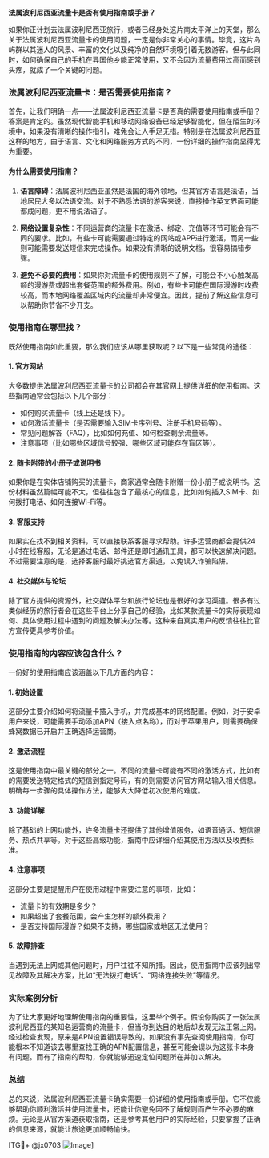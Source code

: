 **法属波利尼西亚流量卡是否有使用指南或手册？**

如果你正计划去法属波利尼西亚旅行，或者已经身处这片南太平洋上的天堂，那么关于法属波利尼西亚流量卡的使用问题，一定是你非常关心的事情。毕竟，这片岛屿群以其迷人的风景、丰富的文化以及纯净的自然环境吸引着无数游客。但与此同时，如何确保自己的手机在异国他乡能正常使用，又不会因为流量费用过高而感到头疼，就成了一个关键的问题。

### 法属波利尼西亚流量卡：是否需要使用指南？

首先，让我们明确一点——法属波利尼西亚流量卡是否真的需要使用指南或手册？答案是肯定的。虽然现代智能手机和移动网络设备已经足够智能化，但在陌生的环境中，如果没有清晰的操作指引，难免会让人手足无措。特别是在法属波利尼西亚这样的地方，由于语言、文化和网络服务方式的不同，一份详细的操作指南显得尤为重要。

#### 为什么需要使用指南？
1. **语言障碍**：法属波利尼西亚虽然是法国的海外领地，但其官方语言是法语，当地居民大多以法语交流。对于不熟悉法语的游客来说，直接操作英文界面可能都成问题，更不用说法语了。
   
2. **网络设置复杂性**：不同运营商的流量卡在激活、绑定、充值等环节可能会有不同的要求。比如，有些卡可能需要通过特定的网站或APP进行激活，而另一些则可能需要发送短信来完成操作。如果没有清晰的说明文档，很容易搞错步骤。

3. **避免不必要的费用**：如果你对流量卡的使用规则不了解，可能会不小心触发高额的漫游费或超出套餐范围的额外费用。例如，有些卡可能在国际漫游时收费较高，而本地网络覆盖区域内的流量却非常便宜。因此，提前了解这些信息可以帮助你节省不少开支。

### 使用指南在哪里找？

既然使用指南如此重要，那么我们应该从哪里获取呢？以下是一些常见的途径：

#### 1. 官方网站
大多数提供法属波利尼西亚流量卡的公司都会在其官网上提供详细的使用指南。这些指南通常会包括以下几个部分：
- 如何购买流量卡（线上还是线下）。
- 如何激活流量卡（是否需要输入SIM卡序列号、注册手机号码等）。
- 常见问题解答（FAQ），比如如何充值、如何检查剩余流量等。
- 注意事项（比如哪些区域信号较强、哪些区域可能存在盲区等）。

#### 2. 随卡附带的小册子或说明书
如果你是在实体店铺购买的流量卡，商家通常会随卡附赠一份小册子或说明书。这份材料虽然篇幅可能不大，但往往包含了最核心的信息，比如如何插入SIM卡、如何拨打电话、如何连接Wi-Fi等。

#### 3. 客服支持
如果实在找不到相关资料，可以直接联系客服寻求帮助。许多运营商都会提供24小时在线客服，无论是通过电话、邮件还是即时通讯工具，都可以快速解决问题。不过需要注意的是，选择客服时最好挑选官方渠道，以免误入诈骗陷阱。

#### 4. 社交媒体与论坛
除了官方提供的资源外，社交媒体平台和旅行论坛也是很好的学习渠道。很多有过类似经历的旅行者会在这些平台上分享自己的经验，比如某款流量卡的实际表现如何、具体使用过程中遇到的问题及解决办法等。这种来自真实用户的反馈往往比官方宣传更具参考价值。

### 使用指南的内容应该包含什么？

一份好的使用指南应该涵盖以下几方面的内容：

#### 1. 初始设置
这部分主要介绍如何将流量卡插入手机，并完成基本的网络配置。例如，对于安卓用户来说，可能需要手动添加APN（接入点名称），而对于苹果用户，则需要确保蜂窝数据已开启并正确选择运营商。

#### 2. 激活流程
这是使用指南中最关键的部分之一。不同的流量卡可能有不同的激活方式，比如有的需要发送特定格式的短信到指定号码，有的则需要访问官方网站输入相关信息。明确每一步骤的具体操作方法，能够大大降低初次使用的难度。

#### 3. 功能详解
除了基础的上网功能外，许多流量卡还提供了其他增值服务，如语音通话、短信服务、热点共享等。对于这些高级功能，指南中应详细介绍其使用方法以及收费标准。

#### 4. 注意事项
这部分主要是提醒用户在使用过程中需要注意的事项，比如：
- 流量卡的有效期是多少？
- 如果超出了套餐范围，会产生怎样的额外费用？
- 是否支持国际漫游？如果不支持，哪些国家或地区无法使用？

#### 5. 故障排查
当遇到无法上网或其他问题时，用户往往不知所措。因此，使用指南中应该列出常见故障及其解决方案，比如“无法拨打电话”、“网络连接失败”等情况。

### 实际案例分析

为了让大家更好地理解使用指南的重要性，这里举个例子。假设你购买了一张法属波利尼西亚的某知名运营商的流量卡，但当你到达目的地后却发现无法正常上网。经过检查发现，原来是APN设置错误导致的。如果没有事先查阅使用指南，你可能根本不知道该去哪里查找正确的APN配置信息，甚至可能会误以为这张卡本身有问题。而有了指南的帮助，你就能够迅速定位问题所在并加以解决。

### 总结

总的来说，法属波利尼西亚流量卡确实需要一份详细的使用指南或手册。它不仅能够帮助你顺利激活并使用流量卡，还能让你避免因不了解规则而产生不必要的麻烦。无论是从官方渠道获取指南，还是参考其他用户的实际经验，只要掌握了正确的信息来源，就能让旅途更加顺畅愉快。

[TG💪+ @jx0703 ![Image](https://github.com/user-attachments/assets/dbca1d08-cadb-493c-b0ec-ad6f7a83f270)]